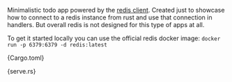 Minimalistic todo app powered by the [redis client](https://github.com/redis-rs/redis-rs). Created just to showcase how to connect to a redis instance from rust and use that connection in handlers. But overall redis is not designed for this type of apps at all. 

To get it started locally you can use the official redis docker image: `docker run -p 6379:6379 -d redis:latest`

{Cargo.toml}

{serve.rs}